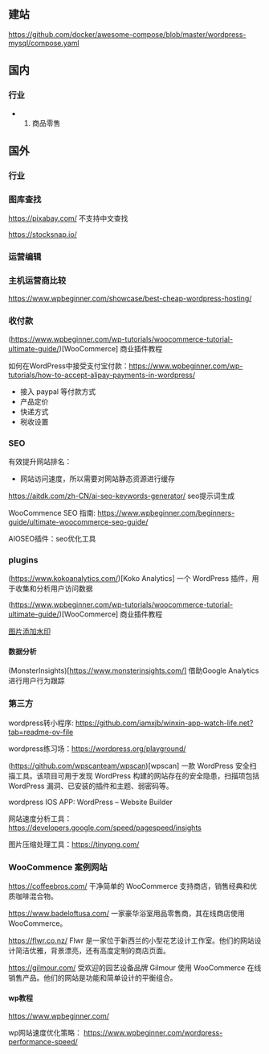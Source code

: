 ## 建站

https://github.com/docker/awesome-compose/blob/master/wordpress-mysql/compose.yaml

## 国内
### 行业
- 1. 商品零售

## 国外
### 行业

### 图库查找

https://pixabay.com/  不支持中文查找

https://stocksnap.io/

### 运营编辑

### 主机运营商比较

https://www.wpbeginner.com/showcase/best-cheap-wordpress-hosting/

### 收付款

(https://www.wpbeginner.com/wp-tutorials/woocommerce-tutorial-ultimate-guide/)[WooCommerce] 商业插件教程

如何在WordPress中接受支付宝付款：https://www.wpbeginner.com/wp-tutorials/how-to-accept-alipay-payments-in-wordpress/
- 接入 paypal 等付款方式
- 产品定价
- 快递方式
- 税收设置
  
### SEO

有效提升网站排名：

- 网站访问速度，所以需要对网站静态资源进行缓存

https://aitdk.com/zh-CN/ai-seo-keywords-generator/ seo提示词生成

WooCommence SEO 指南: https://www.wpbeginner.com/beginners-guide/ultimate-woocommerce-seo-guide/

AIOSEO插件：seo优化工具

### plugins

(https://www.kokoanalytics.com/)[Koko Analytics]  一个 WordPress 插件，用于收集和分析用户访问数据

(https://www.wpbeginner.com/wp-tutorials/woocommerce-tutorial-ultimate-guide/)[WooCommerce] 商业插件教程

[图片添加水印](https://wordpress.org/plugins/easy-watermark/)

#### 数据分析

(MonsterInsights)[https://www.monsterinsights.com/] 借助Google Analytics进行用户行为跟踪

### 第三方

wordpress转小程序: https://github.com/iamxjb/winxin-app-watch-life.net?tab=readme-ov-file

wordpress练习场：https://wordpress.org/playground/

(https://github.com/wpscanteam/wpscan)[wpscan] 一款 WordPress 安全扫描工具。该项目可用于发现 WordPress 构建的网站存在的安全隐患，扫描项包括 WordPress 漏洞、已安装的插件和主题、弱密码等。

wordpress IOS APP: WordPress – Website Builder

网站速度分析工具：https://developers.google.com/speed/pagespeed/insights

图片压缩处理工具：https://tinypng.com/

### WooCommence 案例网站

https://coffeebros.com/  干净简单的 WooCommerce 支持商店，销售经典和优质咖啡混合物。

https://www.badeloftusa.com/   一家豪华浴室用品零售商，其在线商店使用 WooCommerce。

https://flwr.co.nz/    Flwr 是一家位于新西兰的小型花艺设计工作室。他们的网站设计简洁优雅，背景漂亮，还有高度定制的商店页面。

https://gilmour.com/     受欢迎的园艺设备品牌 Gilmour 使用 WooCommerce 在线销售产品。他们的网站是功能和简单设计的平衡组合。


#### wp教程

https://www.wpbeginner.com/

wp网站速度优化策略： https://www.wpbeginner.com/wordpress-performance-speed/
